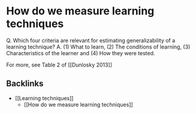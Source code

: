 # How do we measure learning techniques
Q. Which four criteria are relevant for estimating generalizability of a learning technique?
A. (1) What to learn, (2) The conditions of learning, (3) Characteristics of the learner and (4) How they were tested.

For more, see Table 2 of [[Dunlosky 2013]]

## Backlinks
* [[Learning techniques]]
	* [[How do we measure learning techniques]]

<!-- #Life -->

<!-- {BearID:82D76198-2FAE-43CE-B63E-0FA544D116BC-15756-00001303B53141C2} -->
